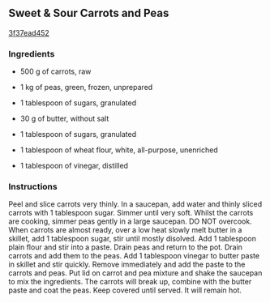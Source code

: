 ## Sweet & Sour Carrots and Peas

[3f37ead452](http://www.food.com/recipe/sweet-sour-carrots-and-peas-330126)

### Ingredients

 - 500 g of carrots, raw

 - 1 kg of peas, green, frozen, unprepared

 - 1 tablespoon of sugars, granulated

 - 30 g of butter, without salt

 - 1 tablespoon of sugars, granulated

 - 1 tablespoon of wheat flour, white, all-purpose, unenriched

 - 1 tablespoon of vinegar, distilled

### Instructions

Peel and slice carrots very thinly. In a saucepan, add water and thinly sliced carrots with 1 tablespoon sugar. Simmer until very soft. Whilst the carrots are cooking, simmer peas gently in a large saucepan. DO NOT overcook. When carrots are almost ready, over a low heat slowly melt butter in a skillet, add 1 tablespoon sugar, stir until mostly disolved. Add 1 tablespoon plain flour and stir into a paste. Drain peas and return to the pot. Drain carrots and add them to the peas. Add 1 tablespoon vinegar to butter paste in skillet and stir quickly. Remove immediately and add the paste to the carrots and peas. Put lid on carrot and pea mixture and shake the saucepan to mix the ingredients. The carrots will break up, combine with the butter paste and coat the peas. Keep covered until served. It will remain hot.
